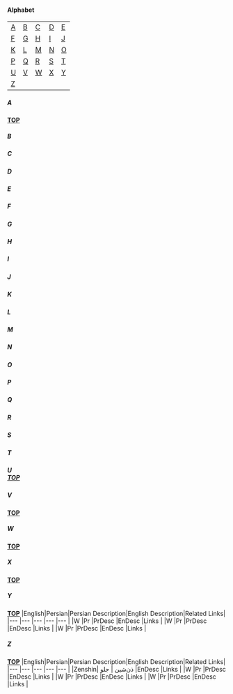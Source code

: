 #### <div id="top">Alphabet</div>

<table>
<tr>
    <td><a href="#A">A</a></td>
    <td><a href="#B">B</a></td>
    <td><a href="#C">C</a></td>
    <td><a href="#D">D</a></td>
    <td><a href="#E">E</a></td>
</tr>
<tr>
    <td><a href="#F">F</a></td>
    <td><a href="#G">G</a></td>
    <td><a href="#H">H</a></td>
    <td><a href="#I">I</a></td>
    <td><a href="#J">J</a></td>
</tr>
<tr>
    <td><a href="#K">K</a></td>
    <td><a href="#L">L</a></td>
    <td><a href="#M">M</a></td>
    <td><a href="#N">N</a></td>
    <td><a href="#O">O</a></td>
</tr>
<tr>
    <td><a href="#P">P</a></td>
    <td><a href="#Q">Q</a></td>
    <td><a href="#R">R</a></td>
    <td><a href="#S">S</a></td>
    <td><a href="#T">T</a></td>
</tr>
<tr>
    <td><a href="#U">U</a></td>
    <td><a href="#V">V</a></td>
    <td><a href="#W">W</a></td>
    <td><a href="#X">X</a></td>
    <td><a href="#Y">Y</a></td>
</tr><tr>
    <td><a href="#F">Z</a></td>
    <td><a href="# "> </a></td>
    <td><a href="# "> </a></td>
    <td><a href="# "> </a></td>
    <td><a href="# "> </a></td>
</tr>
</table>

##### <div id="A">A</div>
<a href="top">**TOP**</a>

##### <div id="B">B</div>
##### <div id="C">C</div>
##### <div id="D">D</div>
##### <div id="E">E</div>
##### <div id="F">F</div>
##### <div id="G">G</div>
##### <div id="H">H</div>
##### <div id="I">I</div>
##### <div id="J">J</div>
##### <div id="K">K</div>
##### <div id="L">L</div>
##### <div id="M">M</div>
##### <div id="N">N</div>
##### <div id="O">O</div>
##### <div id="P">P</div>
##### <div id="Q">Q</div>
##### <div id="R">R</div>
##### <div id="S">S</div>
##### <div id="T">T</div>
##### <div id="U">U</div><a href="top">**TOP**</a>

##### <div id="V">V</div>
<a href="#top">**TOP**</a>

##### <div id="W">W</div>
<a href="#top">**TOP**</a>

##### <div id="X">X</div>
<a href="#top">**TOP**</a>

##### <div id="Y">Y</div>
<a href="#top">**TOP**</a>
|English|Persian|Persian Description|English Description|Related Links|
|---	|---	|---	|---	|---	|
|W   	|Pr 	|PrDesc |EnDesc	|Links  |
|W   	|Pr 	|PrDesc |EnDesc	|Links  |
|W   	|Pr 	|PrDesc |EnDesc	|Links  |

##### <div id="Z">Z</div>
<a href="#top">**TOP**</a>
|English|Persian|Persian Description|English Description|Related Links|
|---	|---	|---	|---	|---	|
|Zenshin| ذن‌شین | جلو |EnDesc |Links   |
|W   	|Pr 	|PrDesc |EnDesc	|Links  |
|W   	|Pr 	|PrDesc |EnDesc	|Links  |
|W   	|Pr 	|PrDesc |EnDesc	|Links  |
